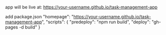 
app will be live at:
https://your-username.github.io/task-management-app

add package.json
"homepage": "https://your-username.github.io/task-management-app",
"scripts": {
  "predeploy": "npm run build",
  "deploy": "gh-pages -d build"
}
